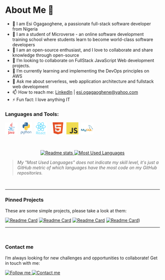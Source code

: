 # About Me 👋

- 🔭 I am Esi Ogagaoghene, a passionate full-stack software developer from Nigeria
- 🔭 I am a student of Microverse - an online software development training school where students learn to become world-class software developers
- 🔭 I am an open-source enthusiast, and I love to collaborate and share knowledge through open-source
- 👯 I’m looking to collaborate on FullStack JavaScript Web development projects.
- 🌱 I’m currently learning and implementing the DevOps principles on AWS
- 💬 Ask me about serverless, web application architecture and fullstack web development
- 📫 How to reach me: [LinkedIn](https://www.linkedin.com/in/ogagaoghene-esi-7a478647) | [esi.ogagaoghene@yahoo.com](mailto:esi.ogagaoghene@yahoo.com)
- ⚡ Fun fact: I love anything IT
       
<h3 align="left">Languages and Tools:</h3>
<div>
  <img src="https://github.com/devicons/devicon/blob/master/icons/java/java-original-wordmark.svg" title="Java" alt="Java" width="40" height="40"/>&nbsp;
  <img src="https://github.com/devicons/devicon/blob/master/icons/python/python-original-wordmark.svg" title="Python" alt="Python" width="40" height="40"/>&nbsp;
  <img src="https://github.com/devicons/devicon/blob/master/icons/react/react-original-wordmark.svg" title="React" alt="React" width="40" height="40"/>&nbsp;
 &nbsp;
  <img src="https://github.com/devicons/devicon/blob/master/icons/html5/html5-original.svg" title="HTML5" alt="HTML" width="40" height="40"/>&nbsp;
  <img src="https://github.com/devicons/devicon/blob/master/icons/javascript/javascript-original.svg" title="JavaScript" alt="JavaScript" width="40" height="40"/>&nbsp;
  <img src="https://github.com/devicons/devicon/blob/master/icons/mysql/mysql-original-wordmark.svg" title="MySQL"  alt="MySQL" width="40" height="40"/>&nbsp;
  
</div>
<br><br>
<p align="center">
    <a href="https://github-readme-stats.vercel.app/api?username=VanessaAoki&theme=radical&show_icons=true">
        <img height="200" alt="Readme stats" src="https://github-readme-stats.vercel.app/api?username=ogagaoghene&theme=graywhite&show_icons=true&icon_color=a960ff" />
    </a>
    <a href="https://github.com/ogagaoghene-esi-7a478647/github-readme-stats">
        <img height="200" alt="Most Used Languages" src="https://github-readme-stats.vercel.app/api/top-langs/?username=saqibjavaiddev&theme=graywhite&layout=compact)" />
    </a>
</p>

> *My "Most Used Languages" does not indicate my skill level, it's just a GitHub metric of which languages have the most code on my GitHub repositories.*
<br>
<hr>

### Pinned Projects

These are some simple projects, please take a look at them:

[![Readme Card](https://github-readme-stats.vercel.app/api/pin/?username=ogagaoghene&repo=todo-list-structure&show_owner=true)](https://github.com/ogagaoghene/todo-list-structure)
[![Readme Card](https://github-readme-stats.vercel.app/api/pin/?username=ogagaoghene&repo=online-conference-website&show_owner=true)](https://github.com/ogagaoghene/online-conference-website)
[![Readme Card](https://github-readme-stats.vercel.app/api/pin/?username=ogagaoghene&repo=myapp&show_owner=true)](https://github.com/ogagaoghene/myapp)
[![Readme Card](https://github-readme-stats.vercel.app/api/pin/?username=ogagaoghene&repo=awesome-books-es6&show_owner=true)](https://github.com/ogagaoghene/awesome-books-es6))

<hr>
<br>

### Contact me
I’m always looking for new challenges and opportunities to collaborate! Get in touch with me:
<br>
<p>

   <a href="https://www.linkedin.com/in/ogagaoghene-esi-7a478647">
        <img alt="Follow me" src="https://img.shields.io/badge/-LinkedIn-%23a960ff?style=for-the-badge&logo=linkedin">
    </a> 
 <a href="mailto:esi.ogagaoghene@yahoo.com">
        <img alt="Contact me" src="https://img.shields.io/badge/-contact%20me-%23a960ff?style=for-the-badge&logo=Mail.Ru">
    </a> 
   
  
</p>
<br
